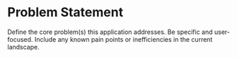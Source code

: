 # Problem Statement

Define the core problem(s) this application addresses. Be specific and user-focused. Include any known pain points or inefficiencies in the current landscape.